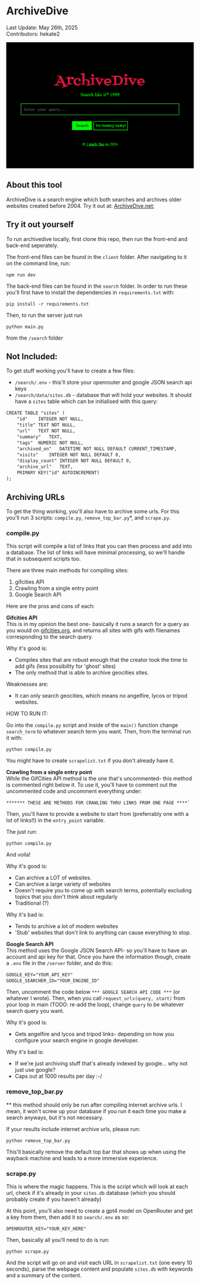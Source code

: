 # ArchiveDive
Last Update: May 26th, 2025\
Contributors: hekate2

![Screenshot of ArchiveDive's search page](img/search-screenshot.png)

## About this tool
ArchiveDive is a search engine which both searches and archives older websites created before 2004.  Try it out at: [ArchiveDive.net](https://ArchiveDive.net);

## Try it out yourself
To run archivedive locally, first clone this repo, then run the front-end and back-end seperately.

The front-end files can be found in the `client` folder.  After navigating to it on the command line, run:
```
npm run dev
```
The back-end files can be found in the `search` folder.  In order to run these you'll first have to install the dependencies in `requirements.txt` with:
```
pip install -r requirements.txt
```
Then, to run the server just run
```
python main.py
```
from the `/search` folder

## Not Included:
To get stuff working you'll have to create a few files:
- `/search/.env` - this'll store your openrouter and google JSON search api keys
- `/search/data/sites.db` - database that will hold your websites.  It should have a `sites` table which can be initialised with this query:

```
CREATE TABLE "sites" (
	"id"	INTEGER NOT NULL,
	"title"	TEXT NOT NULL,
	"url"	TEXT NOT NULL,
	"summary"	TEXT,
	"tags"	NUMERIC NOT NULL,
	"archived_on"	DATETIME NOT NULL DEFAULT CURRENT_TIMESTAMP,
	"visits"	INTEGER NOT NULL DEFAULT 0,
	"display_count"	INTEGER NOT NULL DEFAULT 0,
	"archive_url"	TEXT,
	PRIMARY KEY("id" AUTOINCREMENT)
);
```

## Archiving URLs
To get the thing working, you'll also have to archive some urls.  For this you'll run 3 scripts: `compile.py`, `remove_top_bar.py`*, and `scrape.py`.

### compile.py
This script will compile a list of links that you can then process and add into a database.  The list of links will have minimal
processing, so we'll handle that in subsequent scripts too.

There are three main methods for compiling sites:
1. gifcities API
2. Crawling from a single entry point
3. Google Search API

Here are the pros and cons of each:

**Gifcities API**\
This is in my opinion the best one- basically it runs a search for a query as you would on [gifcities.org](https://gifcities.org/),
and returns all sites with gifs with filenames corresponding to the search query.

Why it's good is:
- Compiles sites that are robust enough that the creator took the time to add gifs (less possibility for 'ghost' sites)
- The only method that is able to archive geocities sites.

Weaknesses are:
- It can only search geocities, which means no angelfire, lycos or tripod websites.

HOW TO RUN IT:

Go into the `compile.py` script and inside of the `main()` function change `search_term` to whatever search term you want.  Then, from the terminal run it with:
```
python compile.py
```
You might have to create `scrapelist.txt` if you don't already have it.

**Crawling from a single entry point**\
While the GifCities API method is the one that's uncommented- this method is commented right below it.  To use it, you'll have to comment out the uncommented code and uncomment everything under:

```
******* THESE ARE METHODS FOR CRAWLING THRU LINKS FROM ONE PAGE ****`
```

Then, you'll have to provide a website to start from (preferrably one with a lot of links!!) in the `entry_point` variable.

The just run:
```
python compile.py
```
And voila!

Why it's good is:
- Can archive a LOT of websites.
- Can archive a large variety of websites
- Doesn't require you to come up with search terms, potentially excluding topics that you don't think about regularly
- Traditional (?)

Why it's bad is:
- Tends to archive a lot of modern websites
- 'Stub' websites that don't link to anything can cause everything to stop.

**Google Search API**\
This method uses the Google JSON Search API- so you'll have to have an account and api key for that.  Once you have the information though, create a `.env` file in the `/server` folder, and do this:

```
GOOGLE_KEY="YOUR_API_KEY"
GOOGLE_SEARCHER_ID="YOUR_ENGINE_ID"
```
Then, uncomment the code below `*** GOOGLE SEARCH API CODE ***` (or whatever I wrote).  Then, when you call `request_urls(query, start)` from your loop in main (TODO: re-add the loop), change `query` to be whatever search query you want.

Why it's good is:
- Gets angelfire and lycos and tripod links- depending on how you configure your search engine in google developer.

Why it's bad is:
- If we're just archiving stuff that's already indexed by google... why not just use google?
- Caps out at 1000 results per day :-/

### remove_top_bar.py
** this method should only be run after compiling internet archive urls.  I mean, it won't screw up your database if you run it each time you make a search anyways, but it's not necessary.

If your results include internet archive urls, please run:
```
python remove_top_bar.py
```
This'll basically remove the default top bar that shows up when using the wayback machine and leads to a more immersive experience.

### scrape.py
This is where the magic happens.  This is the script which will look at each url, check if it's already in your `sites.db` database (which you should probably create if you haven't already)

At this point, you'll also need to create a gpt4 model on OpenRouter and get a key from them, then add it so `search/.env` as so:
```
OPENROUTER_KEY="YOUR_KEY_HERE"
```

Then, basically all you'll need to do is run:
```
python scrape.py
```
And the script will go on and visit each URL in `scrapelist.txt` (one every 10 seconds), parse the webpage content and populate `sites.db` with keywords and a summary of the content.
